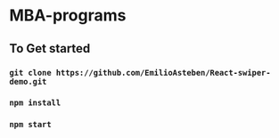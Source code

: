 # MBA-programs

## To Get started

### `git clone https://github.com/EmilioAsteben/React-swiper-demo.git`


### `npm install`


### `npm start`
